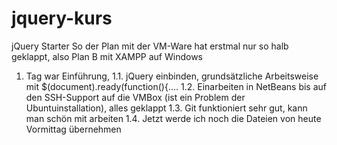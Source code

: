 jquery-kurs
===========

jQuery Starter
So der Plan mit der VM-Ware hat erstmal nur so halb geklappt, also Plan B mit XAMPP auf Windows
1. Tag war Einführung, 
   1.1. jQuery einbinden, grundsätzliche Arbeitsweise mit $(document).ready(function(){....
   1.2. Einarbeiten in NetBeans bis auf den SSH-Support auf die VMBox (ist ein Problem der Ubuntuinstallation), alles geklappt
   1.3. Git funktioniert sehr gut, kann man schön mit arbeiten
   1.4. Jetzt werde ich noch die Dateien von heute Vormittag übernehmen